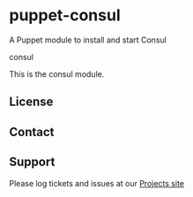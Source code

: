 puppet-consul
=============

A Puppet module to install and start Consul

consul

This is the consul module.

License
-------


Contact
-------


Support
-------

Please log tickets and issues at our [Projects site](http://projects.example.com)
